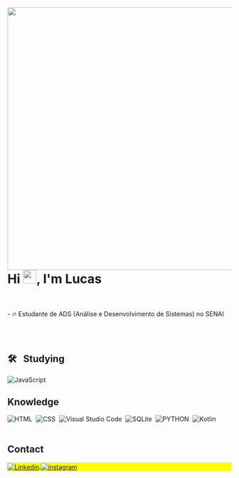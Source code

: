 <img align="right" height="590em" src="https://media.discordapp.net/attachments/934932555407454278/1193741190223372510/image.png"/>
<h1 align="left">Hi <img src="https://raw.githubusercontent.com/kaueMarques/kaueMarques/master/hi.gif" height="30px">, I'm Lucas</h1>

<br>
</br>
- 🔥 Estudante de ADS (Análise e Desenvolvimento de Sistemas) no SENAI

<br><br>

## 🛠 &nbsp; Studying
![JavaScript](https://img.shields.io/badge/-JavaScript-05122A?style=flat&logo=javascript)&nbsp;


## Knowledge
![HTML](https://img.shields.io/badge/-HTML-05122A?style=flat&logo=HTML5)&nbsp;
![CSS](https://img.shields.io/badge/-CSS-05122A?style=flat&logo=CSS3&logoColor=1572B6)&nbsp;
![Visual Studio Code](https://img.shields.io/badge/-Visual%20Studio%20Code-05122A?style=flat&logo=visual-studio-code&logoColor=007ACC)&nbsp;
![SQLite](https://img.shields.io/badge/-SQLite-05122A?style=flat&logo=sqlite)&nbsp;
![PYTHON](https://img.shields.io/badge/-PYTHON-05122A?style=flat&logo=PYTHON5)&nbsp;
![Kotlin](https://img.shields.io/badge/-Kotlin-05122A?style=flat&logo=Kotlin5)&nbsp;
<br><br>

## Contact
<p align="left" style="background:yellow">
<a href="https://www.linkedin.com/in/lucas-trindade-b5713229b/" target="_blank">
  <img align="center" src="https://img.shields.io/badge/-Lucas-05122A?style=flat&logo=Linkedin" alt="Linkedin"/>
</a>
<a href="https://www.instagram.com/lucas1ts/" target="_blank">
 <img align="center" src="https://img.shields.io/badge/-Lucas-05122A?style=flat&logo=instagram" alt="instagram"/>
</a>
</p>

<!--

<img width="490em" src="https://github-readme-twitter-gazf.vercel.app/api?id=CroakDev&layout=wide&show_reply=off&show_retweet=off" />


**CroakDev/CroakDev** is a ✨ _special_ ✨ repository because its `README.md` (this file) appears on your GitHub profile.

Here are some ideas to get you started:

- 🔭 I’m currently working on ...
- 🌱 I’m currently learning ...
- 👯 I’m looking to collaborate on ...
- 🤔 I’m looking for help with ...
- 💬 Ask me about ...
- 📫 How to reach me: ...
- 😄 Pronouns: ...
- ⚡ Fun fact: ...
-->
